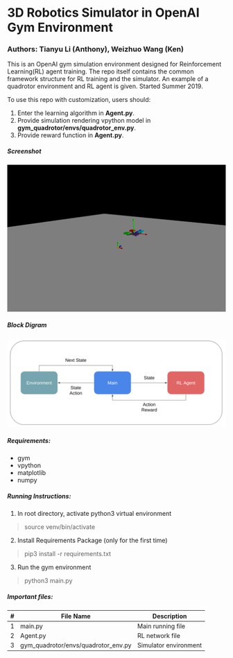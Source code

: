 # 3D Robotics Simulator in OpenAI Gym Environment

### Authors: Tianyu Li (Anthony), Weizhuo Wang (Ken)

This is an OpenAI gym simulation environment designed for Reinforcement Learning(RL) agent training. The repo itself contains the common framework structure for RL training and the simulator. An example of a quadrotor environment and RL agent is given. Started Summer 2019.

To use this repo with customization, users should:
1. Enter the learning algorithm in <strong>Agent.py</strong>.
2. Provide simulation rendering vpython model in <strong>gym_quadrotor/envs/quadrotor_env.py</strong>.
3. Provide reward function in <strong>Agent.py</strong>.

##### Screenshot
![Screenshot](sss.png)
##### Block Digram
![Block Diagram](blockdiagram.png)

##### Requirements:
- gym
- vpython
- matplotlib
- numpy

##### Running Instructions:

1. In root directory, activate python3 virtual environment
> source venv/bin/activate

2. Install Requirements Package (only for the first time)
> pip3 install -r requirements.txt

3. Run the gym environment
> python3 main.py

##### Important files: 

|#| File Name          | Description     |
|-| ------------- |-------------|
|1| main.py    | Main running file |
|2| Agent.py    | RL network file |
|3| gym_quadrotor/envs/quadrotor_env.py | Simulator environment |

